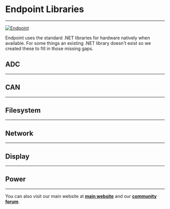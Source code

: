 # Endpoint Libraries
---
[![Endpoint](images/endpoint-banner.png)](getting-started.md)

Endpoint uses the standard .NET libraries for hardware natively when available. For some things an existing .NET library doesn't exist so we created these to fill in those  missing gaps. 


## ADC


---
## CAN


---
## Filesystem



---
## Network



---

## Display



---
## Power

---

You can also visit our main website at [**main website**](http://www.ghielectronics.com) and our  [**community forum**](https://forums.ghielectronics.com/).
